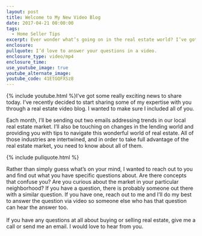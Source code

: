 ```yaml
---
layout: post
title: Welcome to My New Video Blog
date: 2017-04-21 00:00:00
tags:
  - Home Seller Tips
excerpt: Ever wonder what’s going on in the real estate world? I’ve got answers for you.
enclosure:
pullquote: I’d love to answer your questions in a video.
enclosure_type: video/mp4
enclosure_time:
use_youtube_image: true
youtube_alternate_image:
youtube_code: 41EtGQFXSz8
---
```



{% include youtube.html %}I’ve got some really exciting news to share today. I’ve recently decided to start sharing some of my expertise with you through a real estate video blog. I wanted to make sure I included all of you.

Each month, I’ll be sending out two emails addressing trends in our local real estate market. I’ll also be touching on changes in the lending world and providing you with tips to navigate this wonderful world of real estate. All of those industries are intertwined, and in order to take full advantage of the real estate market, you need to know about all of them.

{% include pullquote.html %}

Rather than simply guess what’s on your mind, I wanted to reach out to you and find out what you have specific questions about. Are there concepts that confuse you? Are you curious about the market in your particular neighborhood? If you have a question, there is probably someone out there with a similar question. If you have one, reach out to me and I’ll do my best to answer the question via video so someone else who has that question can hear the answer too.
<br>
<br>If you have any questions at all about buying or selling real estate, give me a call or send me an email. I would love to hear from you.